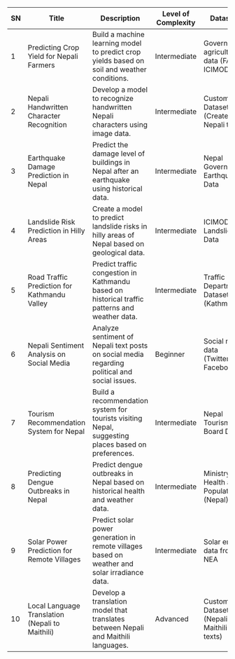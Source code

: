 | SN  | Title                                               | Description                                                                                   | Level of Complexity | Datasets                                    | Category             |
|-----|-----------------------------------------------------|-----------------------------------------------------------------------------------------------|---------------------|---------------------------------------------|----------------------|
| 1   | Predicting Crop Yield for Nepali Farmers            | Build a machine learning model to predict crop yields based on soil and weather conditions.    | Intermediate        | Government agricultural data (FAO, ICIMOD)  | Regression           |
| 2   | Nepali Handwritten Character Recognition            | Develop a model to recognize handwritten Nepali characters using image data.                   | Intermediate        | Custom Dataset (Create from Nepali texts)   | Computer Vision      |
| 3   | Earthquake Damage Prediction in Nepal               | Predict the damage level of buildings in Nepal after an earthquake using historical data.       | Intermediate        | Nepal Government Earthquake Data            | Regression           |
| 4   | Landslide Risk Prediction in Hilly Areas            | Create a model to predict landslide risks in hilly areas of Nepal based on geological data.     | Intermediate        | ICIMOD Landslide Data                       | Classification       |
| 5   | Road Traffic Prediction for Kathmandu Valley        | Predict traffic congestion in Kathmandu based on historical traffic patterns and weather data.  | Intermediate        | Traffic Department Dataset (Kathmandu)      | Time Series          |
| 6   | Nepali Sentiment Analysis on Social Media           | Analyze sentiment of Nepali text posts on social media regarding political and social issues.   | Beginner            | Social media data (Twitter, Facebook)       | NLP                  |
| 7   | Tourism Recommendation System for Nepal             | Build a recommendation system for tourists visiting Nepal, suggesting places based on preferences.| Intermediate     | Nepal Tourism Board Data                    | Recommender System   |
| 8   | Predicting Dengue Outbreaks in Nepal                | Predict dengue outbreaks in Nepal based on historical health and weather data.                  | Intermediate        | Ministry of Health and Population (Nepal)   | Classification       |
| 9   | Solar Power Prediction for Remote Villages          | Predict solar power generation in remote villages based on weather and solar irradiance data.   | Intermediate        | Solar energy data from NEA                  | Regression           |
| 10  | Local Language Translation (Nepali to Maithili)     | Develop a translation model that translates between Nepali and Maithili languages.              | Advanced            | Custom Dataset (Nepali & Maithili texts)    | NLP                  |
